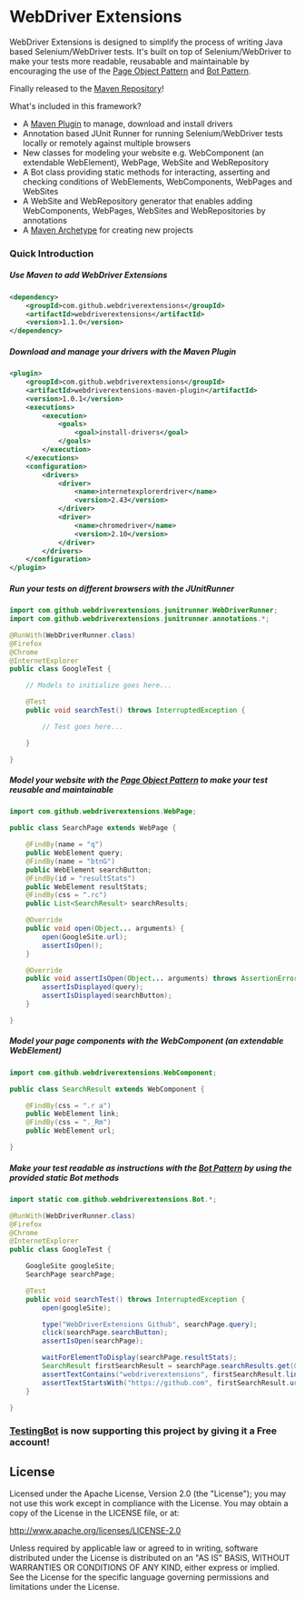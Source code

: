 WebDriver Extensions
===================

WebDriver Extensions is designed to simplify the process of writing Java based Selenium/WebDriver tests. It's built on top of Selenium/WebDriver to make your tests more readable, reusabable and maintainable by encouraging the use of the [Page Object Pattern](https://code.google.com/p/selenium/wiki/PageObjects) and [Bot Pattern](https://code.google.com/p/selenium/wiki/BotStyleTests).

Finally released to the [Maven Repository](http://mvnrepository.com/search?q=webdriverextensions)!

What's included in this framework?
- A [Maven Plugin](https://github.com/webdriverextensions/webdriverextensions-maven-plugin#webdriver-extensions-maven-plugin) to manage, download and install drivers
- Annotation based JUnit Runner for running Selenium/WebDriver tests locally or remotely against multiple browsers
- New classes for modeling your website e.g. WebComponent (an extendable WebElement), WebPage, WebSite and WebRepository
- A Bot class providing static methods for interacting, asserting and checking conditions of WebElements, WebComponents, WebPages and WebSites
- A WebSite and WebRepository generator that enables adding WebComponents, WebPages, WebSites and WebRepositories by annotations
- A [Maven Archetype](https://github.com/webdriverextensions/webdriverextensions-archetype-quickstart#webdriver-extension-archetype-quickstart) for creating new projects


### Quick Introduction

##### Use Maven to add WebDriver Extensions
```xml
<dependency>
	<groupId>com.github.webdriverextensions</groupId>
	<artifactId>webdriverextensions</artifactId>
	<version>1.1.0</version>
</dependency>
```

##### Download and manage your drivers with the Maven Plugin
```xml
<plugin>
    <groupId>com.github.webdriverextensions</groupId>
    <artifactId>webdriverextensions-maven-plugin</artifactId>
    <version>1.0.1</version>
    <executions>
        <execution>
            <goals>
                <goal>install-drivers</goal>
            </goals>
        </execution>
    </executions>
    <configuration>
        <drivers>
            <driver>
                <name>internetexplorerdriver</name>
                <version>2.43</version>
            </driver>
            <driver>
                <name>chromedriver</name>
                <version>2.10</version>
            </driver>
        </drivers>
    </configuration>
</plugin>
```

##### Run your tests on different browsers with the JUnitRunner
```java
import com.github.webdriverextensions.junitrunner.WebDriverRunner;
import com.github.webdriverextensions.junitrunner.annotations.*;

@RunWith(WebDriverRunner.class)
@Firefox
@Chrome
@InternetExplorer
public class GoogleTest {

    // Models to initialize goes here...

    @Test
    public void searchTest() throws InterruptedException {

        // Test goes here...

    }

}
```

##### Model your website with the [Page Object Pattern](https://code.google.com/p/selenium/wiki/PageObjects) to make your test  reusable and maintainable
```java
import com.github.webdriverextensions.WebPage;

public class SearchPage extends WebPage {

    @FindBy(name = "q")
    public WebElement query;
    @FindBy(name = "btnG")
    public WebElement searchButton;
    @FindBy(id = "resultStats")
    public WebElement resultStats;
    @FindBy(css = ".rc")
    public List<SearchResult> searchResults;

    @Override
    public void open(Object... arguments) {
        open(GoogleSite.url);
        assertIsOpen();
    }

    @Override
    public void assertIsOpen(Object... arguments) throws AssertionError {
        assertIsDisplayed(query);
        assertIsDisplayed(searchButton);
    }

}
```

##### Model your page components with the WebComponent (an extendable WebElement)
```java
import com.github.webdriverextensions.WebComponent;

public class SearchResult extends WebComponent {

    @FindBy(css = ".r a")
    public WebElement link;
    @FindBy(css = "._Rm")
    public WebElement url;

}
```

##### Make your test readable as instructions with the [Bot Pattern](https://code.google.com/p/selenium/wiki/BotStyleTests) by using the provided static Bot methods
```java
import static com.github.webdriverextensions.Bot.*;

@RunWith(WebDriverRunner.class)
@Firefox
@Chrome
@InternetExplorer
public class GoogleTest {

    GoogleSite googleSite;
    SearchPage searchPage;

    @Test
    public void searchTest() throws InterruptedException {
        open(googleSite);

        type("WebDriverExtensions Github", searchPage.query);
        click(searchPage.searchButton);
        assertIsOpen(searchPage);

        waitForElementToDisplay(searchPage.resultStats);
        SearchResult firstSearchResult = searchPage.searchResults.get(0);
        assertTextContains("webdriverextensions", firstSearchResult.link);
        assertTextStartsWith("https://github.com", firstSearchResult.url);
    }

}
```



### <a href="http://testingbot.com" target="_blank">TestingBot</a> is now supporting this project by giving it a Free account!


## License

Licensed under the Apache License, Version 2.0 (the "License");
you may not use this work except in compliance with the License.
You may obtain a copy of the License in the LICENSE file, or at:

   http://www.apache.org/licenses/LICENSE-2.0

Unless required by applicable law or agreed to in writing, software
distributed under the License is distributed on an "AS IS" BASIS,
WITHOUT WARRANTIES OR CONDITIONS OF ANY KIND, either express or implied.
See the License for the specific language governing permissions and
limitations under the License.
